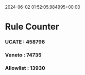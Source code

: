 2024-06-02 01:52:05.984995+00:00
# Rule Counter 
 ### UCATE : 458796

 ### Veneto : 74735

 ### Allowlist : 13930